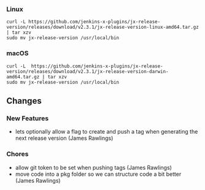 ### Linux

```shell
curl -L https://github.com/jenkins-x-plugins/jx-release-version/releases/download/v2.3.1/jx-release-version-linux-amd64.tar.gz | tar xzv 
sudo mv jx-release-version /usr/local/bin
```

### macOS

```shell
curl -L  https://github.com/jenkins-x-plugins/jx-release-version/releases/download/v2.3.1/jx-release-version-darwin-amd64.tar.gz | tar xzv
sudo mv jx-release-version /usr/local/bin
```

## Changes

### New Features

* lets optionally allow a flag to create and push a tag when generating the next release version (James Rawlings)

### Chores

* allow git token to be set when pushing tags (James Rawlings)
* move code into a pkg folder so we can structure code a bit better (James Rawlings)
